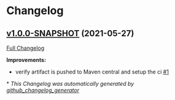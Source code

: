 # Changelog

## [v1.0.0-SNAPSHOT](https://github.com/NASA-PDS/pds-registry-common/tree/v1.0.0-SNAPSHOT) (2021-05-27)

[Full Changelog](https://github.com/NASA-PDS/pds-registry-common/compare/cdda44b7ee3c3c9ded4c11a60dabc7fe36dffc90...v1.0.0-SNAPSHOT)

**Improvements:**

- verify artifact is pushed to Maven central and setup the ci [\#1](https://github.com/NASA-PDS/pds-registry-common/issues/1)



\* *This Changelog was automatically generated by [github_changelog_generator](https://github.com/github-changelog-generator/github-changelog-generator)*
